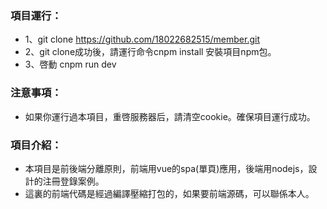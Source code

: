 ### 項目運行：
* 1、git clone https://github.com/18022682515/member.git
* 2、git clone成功後，請運行命令cnpm install 安裝項目npm包。
* 3、啓動 cnpm run dev

### 注意事項：
* 如果你運行過本項目，重啓服務器后，請清空cookie。確保項目運行成功。

### 項目介紹：
* 本項目是前後端分離原則，前端用vue的spa(單頁)應用，後端用nodejs，設計的注冊登錄案例。
* 這裏的前端代碼是經過編譯壓縮打包的，如果要前端源碼，可以聯係本人。
